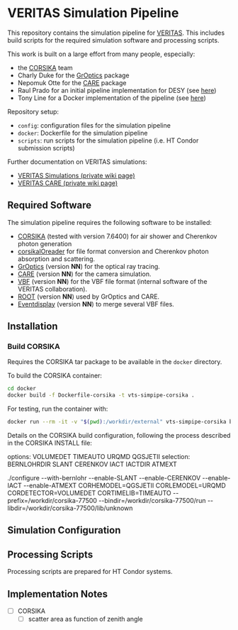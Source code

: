 # VERITAS Simulation Pipeline

This repository contains the simulation pipeline for [VERITAS](https://veritas.sao.arizona.edu/). This includes build scripts for the required simulation software and processing scripts.

This work is built on a large effort from many people, especially:

- the [CORSIKA](https://web.ikp.kit.edu/corsika/) team
- Charly Duke for the [GrOptics](https://github.com/groptics/GrOptics/tree/master) package
- Nepomuk Otte for the [CARE](https://github.com/nepomukotte/CARE) package
- Raul Prado for an initial pipeline implementation for DESY (see [here](https://github.com/RaulRPrado/MC-DESY/tree/master))
- Tony Line for a Docker implementation of the pipeline (see [here](https://github.com/VERITAS-Observatory/Build_SimDockerImage/tree/master))

Repository setup:

- `config`: configuration files for the simulation pipeline
- `docker`: Dockerfile for the simulation pipeline
- `scripts`: run scripts for the simulation pipeline (i.e. HT Condor submission scripts)

Further documentation on VERITAS simulations:

- [VERITAS Simulations (private wiki page)](https://veritas.sao.arizona.edu/wiki/index.php/Simulation)
- [VERITAS CARE (private wiki page)](https://veritas.sao.arizona.edu/wiki/index.php/CARE)

## Required Software

The simulation pipeline requires the following software to be installed:

- [CORSIKA](https://web.ikp.kit.edu/corsika/) (tested with version 7.6400) for air shower and Cherenkov photon generation
- [corsikaIOreader](https://github.com/GernotMaier/corsikaIOreader/) for file format conversion and Cherenkov photon absorption and scattering.
- [GrOptics](https://github.com/groptics/GrOptics/tree/master) (version **NN**) for the optical ray tracing.
- [CARE](https://github.com/nepomukotte/CARE) (version **NN**) for the camera simulation.
- [VBF](https://github.com/VERITAS-Observatory/VBF) (version **NN**) for the VBF file format (internal software of the VERITAS collaboration).
- [ROOT](https://root.cern.ch/) (version **NN**) used by GrOptics and CARE.
- [Eventdisplay](https://github.com/VERITAS-Observatory/EventDisplay_v4) (version **NN**) to merge several VBF files.

## Installation

### Build CORSIKA

Requires the CORSIKA tar package to be available in the `docker` directory.

To build the CORSIKA container:

```bash
cd docker
docker build -f Dockerfile-corsika -t vts-simpipe-corsika .
```

For testing, run the container with:

```bash
docker run --rm -it -v "$(pwd):/workdir/external" vts-simpipe-corsika bash
```

Details on the CORSIKA build configuration, following the process described in the CORSIKA INSTALL file:


   options:   VOLUMEDET TIMEAUTO URQMD QGSJETII
  selection: BERNLOHRDIR SLANT CERENKOV IACT IACTDIR ATMEXT

  ./configure --with-bernlohr --enable-SLANT --enable-CERENKOV --enable-IACT --enable-ATMEXT CORHEMODEL=QGSJETII CORLEMODEL=URQMD CORDETECTOR=VOLUMEDET CORTIMELIB=TIMEAUTO --prefix=/workdir/corsika-77500 --bindir=/workdir/corsika-77500/run --libdir=/workdir/corsika-77500/lib/unknown


## Simulation Configuration

## Processing Scripts

Processing scripts are prepared for HT Condor systems.

## Implementation Notes

- [ ] CORSIKA
    - [ ] scatter area as function of zenith angle
